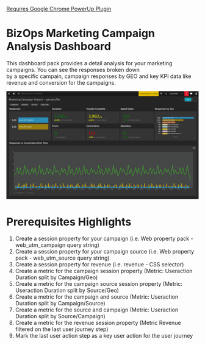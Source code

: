[Requires Google Chrome PowerUp Plugin](https://chrome.google.com/webstore/detail/dynatrace-dashboard-power/dmpgdhbpdodhddciokonbahhbpaalmco)

# BizOps Marketing Campaign Analysis Dashboard

This dashboard pack provides a detail analysis for your marketing campaigns. You can see the responses broken down <br>
by a specific campain, campaign responses by GEO and key KPI data like revenue and conversion for the campaigns. <br>

![Marketing Campaign Analysis](MCA.png)

# Prerequisites Highlights

1. Create a session property for your campaign (i.e. Web property pack - web\_utm\_campaign query string)
2. Create a session property for your campaign source (i.e. Web property pack - web\_utm\_source query string)
3. Create a session property for revenue (i.e. revenue - CSS selector)
4. Create a metric for the campaign session property (Metric: Useraction Duration split by Campaign/Geo)
5. Create a metric for the campaign source session property (Metric: Useraction Duration split by Source/Geo)
6. Create a metric for the campaign and source (Metric: Useraction Duration split by Campaign/Source)
7. Create a metric for the source and campaign (Metric: Useraction Duration split by Source/Campaign)
8. Create a metric for the revenue session property (Metric Revenue filtered on the last user journey step)
9. Mark the last user action step as a key user action for the user journey
